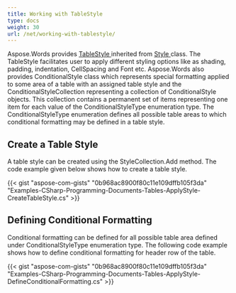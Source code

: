 ```yaml
---
title: Working with TableStyle
type: docs
weight: 30
url: /net/working-with-tablestyle/
---
```


Aspose.Words provides [TableStyle ](https://apireference.aspose.com/net/words/aspose.words/tablestyle)inherited from [Style ](https://apireference.aspose.com/net/words/aspose.words/style)class. The TableStyle facilitates user to apply different styling options like as shading, padding, indentation, CellSpacing and Font etc. Aspose.Words also provides ConditionalStyle class which represents special formatting applied to some area of a table with an assigned table style and the ConditionalStyleCollection representing a collection of ConditionalStyle objects. This collection contains a permanent set of items representing one item for each value of the ConditionalStyleType enumeration type. The ConditionalStyleType enumeration defines all possible table areas to which conditional formatting may be defined in a table style.
## **Create a Table Style**
A table style can be created using the StyleCollection.Add method. The code example given below shows how to create a table style.

{{< gist "aspose-com-gists" "0b968ac8900f80c11e109dffb105f3da" "Examples-CSharp-Programming-Documents-Tables-ApplyStyle-CreateTableStyle.cs" >}}
## **Defining Conditional Formatting**
Conditional formatting can be defined for all possible table area defined under ConditionalStyleType enumeration type. The following code example shows how to define conditional formatting for header row of the table.

{{< gist "aspose-com-gists" "0b968ac8900f80c11e109dffb105f3da" "Examples-CSharp-Programming-Documents-Tables-ApplyStyle-DefineConditionalFormatting.cs" >}}
